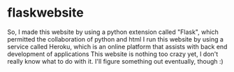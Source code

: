 # flaskwebsite
So, I made this website by using a python extension called "Flask", which permitted the collaboration of python and html
I run this website by using a service called Heroku, which is an online platform that assists with back end development of applications
This website is nothing too crazy yet, I don't really know what to do with it. I'll figure something out eventually, though :)
